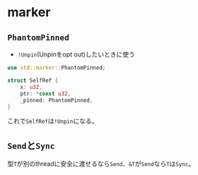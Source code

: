 # marker

## `PhantomPinned`

* `!Unpin`(Unpinをopt out)したいときに使う

```rust
use std::marker::PhantomPinned;

struct SelfRef {
    x: u32,
    ptr: *const u32,
    _pinned: PhantomPinned,
}
```

これで`SelfRef`は`!Unpin`になる。

## `Send`と`Sync`

型`T`が別のthreadに安全に渡せるなら`Send`、`&T`が`Send`なら`T`は`Sync`。
